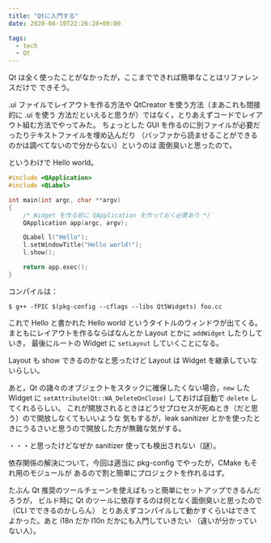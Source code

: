 ```yaml
---
title: "Qtに入門する"
date: 2020-08-10T22:26:28+09:00

tags:
  - tech
  - Qt
---
```


Qt は全く使ったことがなかったが，ここまでできれば簡単なことはリファレンスだけで
できそう。

.ui ファイルでレイアウトを作る方法や QtCreator を使う方法（まあこれも間接的に .ui を使う
方法だといえると思うが）ではなく，とりあえずコードでレイアウト組む方法でやってみた。
ちょっとした GUI を作るのに別ファイルが必要だったりテキストファイルを埋め込んだり
（バッファから読ませることができるのかは調べてないので分からない）というのは
面倒臭いと思ったので。

というわけで Hello world。

```c++
#include <QApplication>
#include <QLabel>

int main(int argc, char **argv)
{
    /* Widget を作る前に QApplication を作っておく必要あり */
    QApplication app(argc, argv);

    QLabel l("Hello");
    l.setWindowTitle("Hello world!");
    l.show();

    return app.exec();
}
```

コンパイルは：

```shell
$ g++ -fPIC $(pkg-config --cflags --libs Qt5Widgets) foo.cc
```

これで Hello と書かれた Hello world というタイトルのウィンドウが出てくる。
まともにレイアウトを作るならばなんとか Layout とかに `addWidget` したりしていき，
最後にルートの Widget に `setLayout` していくことになる。

Layout も show できるのかなと思ったけど Layout は Widget を継承していないらしい。

あと，Qt の諸々のオブジェクトをスタックに確保したくない場合，`new` した Widget に
`setAttribute(Qt::WA_DeleteOnClose)` しておけば自動で `delete` してくれるらしい。
これが開放されるときはどうせプロセスが死ぬとき（だと思う）ので開放しなくてもいいような
気もするが，leak sanitizer とかを使ったときにうるさいと思うので開放した方が無難な気がする。

・・・と思ったけどなぜか sanitizer 使っても検出されない（謎）。

依存関係の解決について，今回は適当に pkg-config でやったが，CMake もそれ用のモジュールが
あるので割と簡単にプロジェクトを作れるはず。

たぶん Qt 推奨のツールチェーンを使えばもっと簡単にセットアップできるんだろうが，
ビルド時に Qt のツールに依存するのは何となく面倒臭いと思ったので（CLI でできるのかしらん）
とりあえずコンパイルして動かすくらいはできてよかった。あと i18n だか l10n だかにも入門していきたい
（違いが分かっていない人）。
